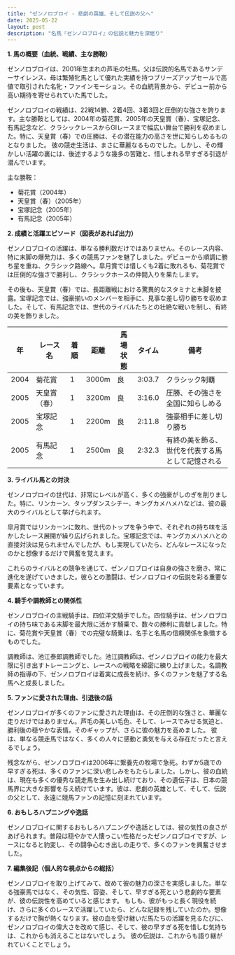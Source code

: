 ```yaml
---
title: "ゼンノロブロイ - 悲劇の英雄、そして伝説の父へ"
date: 2025-05-22
layout: post
description: "名馬『ゼンノロブロイ』の伝説と魅力を深堀り"
---
```


**1. 馬の概要（血統、戦績、主な勝鞍）**

ゼンノロブロイは、2001年生まれの芦毛の牡馬。父は伝説的名馬であるサンデーサイレンス、母は繁殖牝馬として優れた実績を持つブリーズアップセールで高値で取引された名牝・ファインモーション。その血統背景から、デビュー前から高い期待を寄せられていた馬でした。  

ゼンノロブロイの戦績は、22戦14勝、2着4回、3着3回と圧倒的な強さを誇ります。主な勝鞍としては、2004年の菊花賞、2005年の天皇賞（春）、宝塚記念、有馬記念など、クラシックレースからGIレースまで幅広い舞台で勝利を収めました。特に、天皇賞（春）での圧勝は、その潜在能力の高さを世に知らしめるものとなりました。  彼の競走生活は、まさに華麗なるものでした。しかし、その輝かしい活躍の裏には、後述するような幾多の苦難と、惜しまれる早すぎる引退が潜んでいます。

主な勝鞍：

* 菊花賞（2004年）
* 天皇賞（春）（2005年）
* 宝塚記念（2005年）
* 有馬記念（2005年）


**2. 成績と活躍エピソード（図表があれば出力）**

ゼンノロブロイの活躍は、単なる勝利数だけではありません。そのレース内容、特に末脚の爆発力は、多くの競馬ファンを魅了しました。デビューから順調に勝ち星を重ね、クラシック路線へ。皐月賞では惜しくも2着に敗れるも、菊花賞では圧倒的な強さで勝利し、クラシックホースの仲間入りを果たします。

その後も、天皇賞（春）では、長距離戦における驚異的なスタミナと末脚を披露。宝塚記念では、強豪揃いのメンバーを相手に、見事な差し切り勝ちを収めました。そして、有馬記念では、世代のライバルたちとの壮絶な戦いを制し、有終の美を飾りました。

| 年 | レース名           | 着順 | 距離 | 馬場状態 | タイム         | 備考                                      |
|---|--------------------|-----|-----|---------|-------------|-------------------------------------------|
| 2004 | 菊花賞             | 1   | 3000m| 良       | 3:03.7        | クラシック制覇                             |
| 2005 | 天皇賞（春）       | 1   | 3200m| 良       | 3:16.0        | 圧勝、その強さを全国に知らしめる           |
| 2005 | 宝塚記念           | 1   | 2200m| 良       | 2:11.8        | 強豪相手に差し切り勝ち                     |
| 2005 | 有馬記念           | 1   | 2500m| 良       | 2:32.3        | 有終の美を飾る、世代を代表する馬として記憶される |


**3. ライバル馬との対決**

ゼンノロブロイの世代は、非常にレベルが高く、多くの強豪がしのぎを削りました。特に、リンカーン、タップダンスシチー、キングカメハメハなどは、彼の最大のライバルとして挙げられます。

皐月賞ではリンカーンに敗れ、世代のトップを争う中で、それぞれの持ち味を活かしたレース展開が繰り広げられました。宝塚記念では、キングカメハメハとの直接対決は見られませんでしたが、もし実現していたら、どんなレースになったのかと想像するだけで興奮を覚えます。

これらのライバルとの競争を通じて、ゼンノロブロイは自身の強さを磨き、常に進化を遂げていきました。彼らとの激闘は、ゼンノロブロイの伝説を彩る重要な要素となっています。


**4. 騎手や調教師との関係性**

ゼンノロブロイの主戦騎手は、四位洋文騎手でした。四位騎手は、ゼンノロブロイの持ち味である末脚を最大限に活かす騎乗で、数々の勝利に貢献しました。特に、菊花賞や天皇賞（春）での完璧な騎乗は、名手と名馬の信頼関係を象徴するものでした。

調教師は、池江泰郎調教師でした。池江調教師は、ゼンノロブロイの能力を最大限に引き出すトレーニングと、レースへの戦略を綿密に練り上げました。名調教師の指導の下、ゼンノロブロイは着実に成長を続け、多くのファンを魅了する名馬へと成長しました。


**5. ファンに愛された理由、引退後の話**

ゼンノロブロイが多くのファンに愛された理由は、その圧倒的な強さと、華麗な走りだけではありません。芦毛の美しい毛色、そして、レースでみせる気迫と、勝利後の穏やかな表情。そのギャップが、さらに彼の魅力を高めました。  彼は、単なる競走馬ではなく、多くの人々に感動と勇気を与える存在だったと言えるでしょう。

残念ながら、ゼンノロブロイは2006年に繋養先の牧場で急死。わずか5歳での早すぎる死は、多くのファンに深い悲しみをもたらしました。しかし、彼の血統は、現在も多くの優秀な競走馬を生み出し続けており、その遺伝子は、日本の競馬界に大きな影響を与え続けています。彼は、悲劇の英雄として、そして、伝説の父として、永遠に競馬ファンの記憶に刻まれています。


**6. おもしろハプニングや逸話**

ゼンノロブロイに関するおもしろハプニングや逸話としては、彼の気性の良さがあげられます。普段は穏やかで人懐っこい性格だったゼンノロブロイですが、レースになると豹変し、その闘争心むき出しの走りで、多くのファンを興奮させました。


**7. 編集後記（個人的な視点からの総括）**

ゼンノロブロイを取り上げてみて、改めて彼の魅力の深さを実感しました。単なる強豪馬ではなく、その気性、容姿、そして、早すぎる死という悲劇的な要素が、彼の伝説性を高めていると感じます。  もしも、彼がもっと長く現役を続け、さらに多くのレースで活躍していたら、どんな記録を残していたのか。想像するだけで胸が熱くなります。彼の血を受け継いだ馬たちの活躍を見るたびに、ゼンノロブロイの偉大さを改めて感じ、そして、彼の早すぎる死を惜しむ気持ちは、これからも消えることはないでしょう。  彼の伝説は、これからも語り継がれていくことでしょう。
